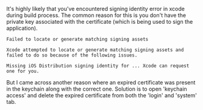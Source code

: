 It's highly likely that you've encountered signing identity error in xcode during build process. The common reason for this is you don't have the private key associated with the certificate (which is being used to sign the application).


```
Failed to locate or generate matching signing assets

Xcode attempted to locate or generate matching signing assets and failed to do so because of the following issues.

Missing iOS Distribution signing identity for ... Xcode can request one for you.
```

But I came across another reason where an expired certificate was present in the keychain along with the correct one. Solution is to open 'keychain access' and delete the expired certificate from both the 'login' and 'system' tab.
